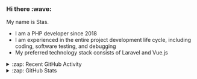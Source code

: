 <h3>Hi there :wave:</h3>

My name is Stas.

- I am a PHP developer since 2018
- I am experienced in the entire project development life cycle, including coding, software testing, and debugging
- My preferred technology stack consists of Laravel and Vue.js

<details>
  <summary>:zap: Recent GitHub Activity</summary>

<!--RECENT_ACTIVITY:start-->
1. ⬆️ Pushed 1 commit(s) to [stasadev/ddev](https://github.com/stasadev/ddev)<br>
2. 💪 Opened PR [#5566](https://github.com/ddev/ddev/pull/5566) in [ddev/ddev](https://github.com/ddev/ddev)<br>
3. ⬆️ Pushed 1 commit(s) to [stasadev/ddev](https://github.com/stasadev/ddev)<br>
4. ⬆️ Pushed 1 commit(s) to [stasadev/ddev](https://github.com/stasadev/ddev)<br>
5. 💪 Opened PR [#5565](https://github.com/ddev/ddev/pull/5565) in [ddev/ddev](https://github.com/ddev/ddev)<br>
6. ⬆️ Pushed 2 commit(s) to [stasadev/ddev](https://github.com/stasadev/ddev)<br>
7. 💪 Opened PR [#5564](https://github.com/ddev/ddev/pull/5564) in [ddev/ddev](https://github.com/ddev/ddev)<br>
8. 👍 Approved [#5489](https://github.com/ddev/ddev/pull/5489#pullrequestreview-1746611752) in [ddev/ddev](https://github.com/ddev/ddev)<br>
9. 💪 Opened PR [#5563](https://github.com/ddev/ddev/pull/5563) in [ddev/ddev](https://github.com/ddev/ddev)<br>
10. ⬆️ Pushed 7 commit(s) to [stasadev/ddev](https://github.com/stasadev/ddev)<br>
<!--RECENT_ACTIVITY:end-->

</details>

<details>
  <summary>:zap: GitHub Stats</summary>

  <picture>
    <source
      srcset="https://github-readme-stats.vercel.app/api?username=stasadev&show_icons=true&count_private=true&include_all_commits=true&hide_border=true&theme=tokyonight"
      media="(prefers-color-scheme: dark)"
    />
    <source
      srcset="https://github-readme-stats.vercel.app/api?username=stasadev&show_icons=true&count_private=true&include_all_commits=true&hide_border=true"
      media="(prefers-color-scheme: light), (prefers-color-scheme: no-preference)"
    />
    <img src="https://github-readme-stats.vercel.app/api?username=stasadev&show_icons=true&count_private=true&include_all_commits=true&hide_border=true" />
  </picture>

</details>
